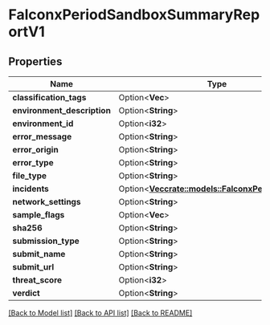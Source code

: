 # FalconxPeriodSandboxSummaryReportV1

## Properties

Name | Type | Description | Notes
------------ | ------------- | ------------- | -------------
**classification_tags** | Option<**Vec<String>**> |  | [optional]
**environment_description** | Option<**String**> |  | [optional]
**environment_id** | Option<**i32**> |  | [optional]
**error_message** | Option<**String**> |  | [optional]
**error_origin** | Option<**String**> |  | [optional]
**error_type** | Option<**String**> |  | [optional]
**file_type** | Option<**String**> |  | [optional]
**incidents** | Option<[**Vec<crate::models::FalconxPeriodIncident>**](falconx.Incident.md)> |  | [optional]
**network_settings** | Option<**String**> |  | [optional]
**sample_flags** | Option<**Vec<String>**> |  | [optional]
**sha256** | Option<**String**> |  | [optional]
**submission_type** | Option<**String**> |  | [optional]
**submit_name** | Option<**String**> |  | [optional]
**submit_url** | Option<**String**> |  | [optional]
**threat_score** | Option<**i32**> |  | [optional]
**verdict** | Option<**String**> |  | [optional]

[[Back to Model list]](./README.md#documentation-for-models) [[Back to API list]](./README.md#documentation-for-api-endpoints) [[Back to README]](../README.md)
